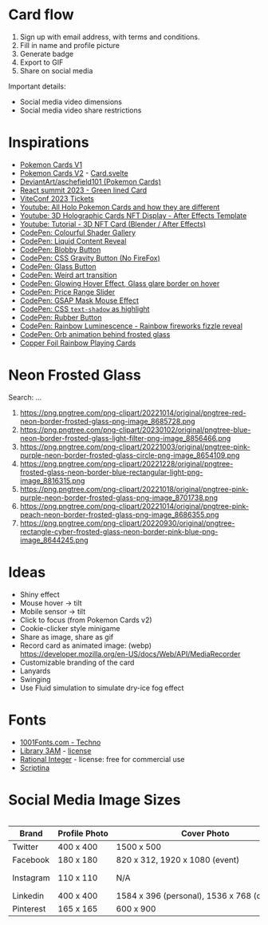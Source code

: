 # Card flow

1. Sign up with email address, with terms and conditions.
2. Fill in name and profile picture
3. Generate badge
4. Export to GIF
5. Share on social media

Important details:
- Social media video dimensions
- Social media video share restrictions

# Inspirations

- [Pokemon Cards V1](https://codepen.io/simeydotme/pen/PrQKgo)
- [Pokemon Cards V2](https://poke-holo.simey.me/) - [Card.svelte](https://github.com/simeydotme/pokemon-cards-css/blob/main/src/lib/components/Card.svelte#L248)
- [DeviantArt/aschefield101 (Pokemon Cards)](https://www.deviantart.com/aschefield101/)
- [React summit 2023 - Green lined Card](https://portal.gitnation.org/badges/react-summit-2023/anuradha_kumari)
- [ViteConf 2023 Tickets](https://viteconf.org/23/tickets/JSworld-Conferences?p=herodevs)
- [Youtube: All Holo Pokemon Cards and how they are different](https://www.youtube.com/watch?v=3xg3wYpChBs)
- [Youtube: 3D Holographic Cards NFT Display - After Effects Template](https://www.youtube.com/watch?v=BOL2XwrQc7A)
- [Youtube: Tutorial - 3D NFT Card (Blender / After Effects)](https://www.youtube.com/watch?v=aQJnqb2S9oI)
- [CodePen: Colourful Shader Gallery](https://codepen.io/atzedent/pen/oNmqgjb)
- [CodePen: Liquid Content Reveal](https://codepen.io/ksenia-k/pen/dyaeGgO)
- [CodePen: Blobby Button](https://codepen.io/ksenia-k/pen/wvNJrXZ)
- [CodePen: CSS Gravity Button (No FireFox)](https://codepen.io/thebabydino/pen/bGzeQrv)
- [CodePen: Glass Button](https://codepen.io/nicolasjesenberger/pen/abXZRvG)
- [CodePen: Weird art transition](https://codepen.io/Dillo/pen/qBLJYOO)
- [CodePen: Glowing Hover Effect, Glass glare border on hover](https://codepen.io/finnchillah/pen/bGOqrXg)
- [CodePen: Price Range Slider](https://codepen.io/simeydotme/pen/WNLxxvx)
- [CodePen: GSAP Mask Mouse Effect](https://codepen.io/alig01/pen/WNLGogV)
- [CodePen: CSS `text-shadow` as highlight](https://codepen.io/argyleink/pen/QWzGmXK)
- [CodePen: Rubber Button](https://codepen.io/tylersticka/pen/MWVbdzo)
- [CodePen: Rainbow Luminescence - Rainbow fireworks fizzle reveal](https://codepen.io/ste-vg/pen/qBQVGEG)
- [CodePen: Orb animation behind frosted glass](https://codepen.io/georgedoescode/pen/XWNmvro)
- [Copper Foil Rainbow Playing Cards](https://www.fishpond.com.au/Toys/Alloy-Copper-Playing-Cards-Poker-Deck-Custom-Design-Foiled-Back-New-Gamblers-Warehouse/0642337517976)

# Neon Frosted Glass

Search: ...

1. https://png.pngtree.com/png-clipart/20221014/original/pngtree-red-neon-border-frosted-glass-png-image_8685728.png
2. https://png.pngtree.com/png-clipart/20230102/original/pngtree-blue-neon-border-frosted-glass-light-filter-png-image_8856466.png
3. https://png.pngtree.com/png-clipart/20221003/original/pngtree-pink-purple-neon-border-frosted-glass-circle-png-image_8654109.png
4. https://png.pngtree.com/png-clipart/20221228/original/pngtree-frosted-glass-neon-border-blue-rectangular-light-png-image_8816315.png
5. https://png.pngtree.com/png-clipart/20221018/original/pngtree-pink-purple-neon-border-frosted-glass-png-image_8701738.png
6. https://png.pngtree.com/png-clipart/20221014/original/pngtree-pink-peach-neon-border-frosted-glass-png-image_8686355.png
7. https://png.pngtree.com/png-clipart/20220930/original/pngtree-rectangle-cyber-frosted-glass-neon-border-pink-blue-png-image_8644245.png

# Ideas

- Shiny effect
- Mouse hover -> tilt
- Mobile sensor -> tilt
- Click to focus (from Pokemon Cards v2)
- Cookie-clicker style minigame
- Share as image, share as gif
- Record card as animated image: (webp) https://developer.mozilla.org/en-US/docs/Web/API/MediaRecorder
- Customizable branding of the card
- Lanyards
- Swinging
- Use Fluid simulation to simulate dry-ice fog effect

# Fonts

- [1001Fonts.com - Techno](https://www.1001fonts.com/techno-fonts.html)
- [Library 3AM](https://www.1001fonts.com/library-3-am-font.html) - [license](https://www.1001fonts.com/licenses/ffc.html)
- [Rational Integer](https://www.1001fonts.com/rational-integer-font.html) - license: free for commercial use
- [Scriptina](https://www.1001fonts.com/scriptina-font.html)

# Social Media Image Sizes

<figure style="overflow-x:scroll;margin:0">
<table style="min-width:max-content">
<thead>
<tr>
<th>Brand</th>
<th>Profile Photo</th>
<th>Cover Photo</th>
<th>Image Post</th>
</tr>
</thead>
<tbody>
<tr><td>Twitter</td><td>400 x 400</td><td>1500 x 500</td><td>1024 x 512</td></tr>
<tr><td>Facebook</td><td>180 x 180</td><td>820 x 312, 1920 x 1080 (event)</td><td>1200 x 630</td></tr>
<tr><td>Instagram</td><td>110 x 110</td><td>N/A</td><td>320 x 1080 (portrait)<br>1080 x 1080 (landscape)</td></tr>
<tr><td>Linkedin</td><td>400 x 400</td><td>1584 x 396 (personal), 1536 x 768 (company)</td><td>1200 x 4620</td></tr>
<tr><td>Pinterest</td><td>165 x 165</td><td>600 x 900</td><td>600 x 900</td></tr>
</tbody>
</table>
</figure>
